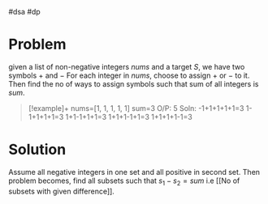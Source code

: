 #dsa #dp 
# Problem 
 given a list of non-negative integers $nums$ and a target $S$, we have two symbols $+$ and $-$ For each integer in $nums$, choose to assign $+$ or $-$ to it. Then find the no of ways to assign symbols such that sum of all integers is $sum$.
 >[!example]+
 >nums=[1, 1, 1, 1, 1]
 >sum=3
 >O/P: 5
 >Soln:
 >-1+1+1+1+1=3
 >1-1+1+1+1=3
 >1+1-1+1+1=3
 >1+1+1-1+1=3
 >1+1+1+1-1=3
# Solution
Assume all negative integers in one set and all positive in second set. 
Then problem becomes, find all subsets such that $s_1 - s_2 = sum$ i.e [[No of subsets with given difference]].